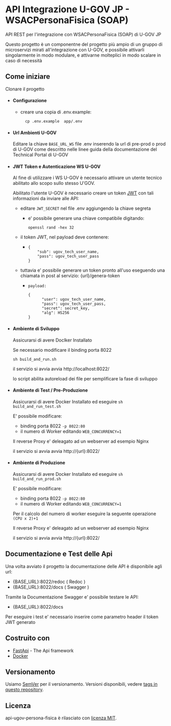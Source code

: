 # API Integrazione U-GOV JP - WSACPersonaFisica (SOAP)

API REST per l'integrazione con WSACPersonaFisica (SOAP) di U-GOV JP

Questo progetto è un componentne del progetto più ampio di un gruppo
di microservizi mirati all'integrazione con U-GOV, e possibile attivarli
singolarmente in modo modulare, e attivarne molteplici in modo scalare in caso di necessità


## Come iniziare

Clonare il progetto

- #### Configurazione 
    - creare una copia di .env.example:
      ```
        cp .env.example  app/.env
        ```
  
- #### Url Ambienti U-GOV

  Editare la chiave `BASE_URL_WS` file .env inserendo la url di pre-prod o prod di U-GOV
  come descritto nelle linee guida della documentazione del Technical Portal di U-GOV
  
- #### JWT Token e Autenticazione WS U-GOV
    
  Al fine di utilizzare i WS U-GOV è necessario attivare un utente tecnico abilitato allo scopo sullo stesso U'GOV.

  Abilitato l'utente U-GOV è necessario creare un token [JWT](https://jwt.io/) con tali informazioni da inviare alle API:
  
    - editare `JWT_SECRET` nel file .env aggiungendo la chiave segreta
      
      - e' possibile generare una chiave compatibile digitando: 
        ```
        openssl rand -hex 32
        ```
        
    - il token JWT, nel payload deve contenere:
      
      - ```
        {
            "sub": ugov_tech_user_name,
            "pass": ugov_tech_user_pass
        }
        ```
  - tuttavia e' possibile generare un token pronto all'uso eseguendo una chiamata in post al
    servizio: {url}/genera-token
    
    - ```
      payload:
      
      {
            "user": ugov_tech_user_name,
            "pass": ugov_tech_user_pass,
            "secret": secret_key,
            "alg": HS256
      }
      ```
    
- #### Ambiente di Sviluppo
    
    Assicurarsi di avere Doclker Installato
    
    Se necessario modificare il binding porta 8022
  
    ```
    sh build_and_run.sh
    ```
  
    il servizio si avvia avvia http://localhost:8022/
  
    lo script abilita autoreload dei file per semplificare la fase di sviluppo


- #### Ambiente di Test / Pre-Produzione

  Assicurarsi di avere Docker Installato ed eseguire `sh build_and_run_test.sh`

  E' possibile modificare:
  
    - binding porta 8022 `-p 8022:80`
    - il numero di Worker editando  `WEB_CONCURRENCY=1`
  
  Il reverse Proxy e' deleagato ad un webserver ad esempio Nginx
  
  il servizio si avvia avvia http://{url}:8022/

- #### Ambiente di Produzione

  Assicurarsi di avere Docker Installato ed eseguire `sh build_and_run_prod.sh`

  E' possibile modificare:
  
    - binding porta 8022 `-p 8022:80`
    - il numero di Worker editando  `WEB_CONCURRENCY=1`
  
  Per il calcolo del numero di worker eseguire la seguente operazione `(CPU x 2)+1`
  
  Il reverse Proxy e' deleagato ad un webserver ad esempio Nginx
  
  il servizio si avvia avvia http://{url}:8022/


## Documentazione e Test delle Api

Una volta avviato il progetto la documentazione delle API è disponibile agli url:

- {BASE_URL}:8022/redoc ( Redoc )
- {BASE_URL}:8022/docs ( Swagger )

Tramite la Documentazione Swagger e' possibile testare le API:

- {BASE_URL}:8022/docs

Per eseguire i test e' necessario inserire come parametro header il token JWT generato

## Costruito con

* [FastApi](https://https://fastapi.tiangolo.com/.tiangolo.com/) - The Api framework 
* [Docker](https://docs.docker.com/) 

## Versionamento

Usiamo [SemVer](http://semver.org/) per il versionamento. Versioni disponibili, vedere [tags in questo repository](https://github.com/INRIM/api-ugov-persona-fisica/tags). 


## Licenza

api-ugov-persona-fisica è rilasciato con [licenza MIT](https://github.com/INRIM/api-ugov-persona-fisica/blob/master/LICENSE).